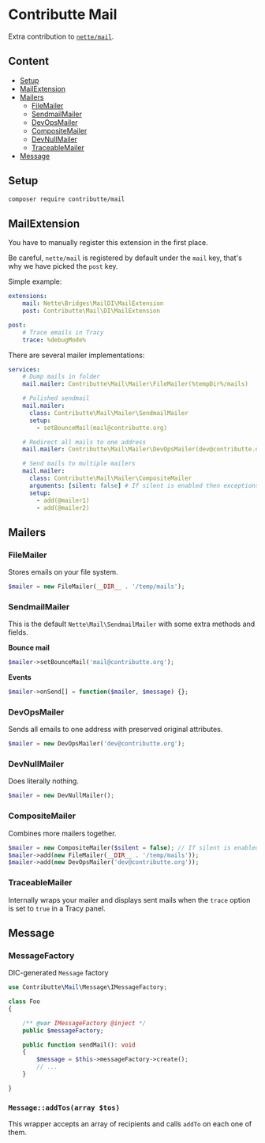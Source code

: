 # Contributte Mail

Extra contribution to [`nette/mail`](https://github.com/nette/mail).

## Content

- [Setup](#setup)
- [MailExtension](#mailextension)
- [Mailers](#mailers)
    - [FileMailer](#filemailer)
    - [SendmailMailer](#sendmailmailer)
    - [DevOpsMailer](#devopsmailer)
    - [CompositeMailer](#compositemailer)
    - [DevNullMailer](#devnullmailer)
    - [TraceableMailer](#traceablemailer)
- [Message](#message)

## Setup

```bash
composer require contributte/mail
```

## MailExtension

You have to manually register this extension in the first place.

Be careful, `nette/mail` is registered by default under the `mail` key, that's why we have picked the `post` key.

Simple example:
```yaml
extensions:
    mail: Nette\Bridges\MailDI\MailExtension
    post: Contributte\Mail\DI\MailExtension

post:
    # Trace emails in Tracy
    trace: %debugMode%
```

There are several mailer implementations:

```yaml
services:
    # Dump mails in folder
    mail.mailer: Contributte\Mail\Mailer\FileMailer(%tempDir%/mails)

    # Polished sendmail
    mail.mailer:
      class: Contributte\Mail\Mailer\SendmailMailer
      setup:
        - setBounceMail(mail@contributte.org)

    # Redirect all mails to one address
    mail.mailer: Contributte\Mail\Mailer\DevOpsMailer(dev@contributte.org)

    # Send mails to multiple mailers
    mail.mailer:
      class: Contributte\Mail\Mailer\CompositeMailer
      arguments: [silent: false] # If silent is enabled then exceptions from mailers are catched
      setup:
        - add(@mailer1)
        - add(@mailer2)
```

## Mailers

### FileMailer

Stores emails on your file system.

```php
$mailer = new FileMailer(__DIR__ . '/temp/mails');
```

### SendmailMailer

This is the default `Nette\Mail\SendmailMailer` with some extra methods and fields.

**Bounce mail**

```php
$mailer->setBounceMail('mail@contributte.org');
```

**Events**

```php
$mailer->onSend[] = function($mailer, $message) {};
```

### DevOpsMailer

Sends all emails to one address with preserved original attributes.

```php
$mailer = new DevOpsMailer('dev@contributte.org');
```

### DevNullMailer

Does literally nothing.

```php
$mailer = new DevNullMailer();
```

### CompositeMailer

Combines more mailers together.

```php
$mailer = new CompositeMailer($silent = false); // If silent is enabled then exceptions from mailers are caught
$mailer->add(new FileMailer(__DIR__ . '/temp/mails'));
$mailer->add(new DevOpsMailer('dev@contributte.org'));
```

### TraceableMailer

Internally wraps your mailer and displays sent mails when the `trace` option is set to `true` in a Tracy panel.

## Message

### MessageFactory

DIC-generated `Message` factory

```php
use Contributte\Mail\Message\IMessageFactory;

class Foo
{

    /** @var IMessageFactory @inject */
    public $messageFactory;

    public function sendMail(): void
    {
        $message = $this->messageFactory->create();
        // ...
    }

}
```

### `Message::addTos(array $tos)`

This wrapper accepts an array of recipients and calls `addTo` on each one of them.
